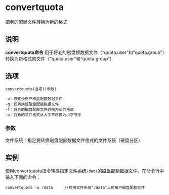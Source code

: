 convertquota
===

把老的配额文件转换为新的格式

## 说明

**convertquota命令** 用于将老的磁盘额数据文件（“quota.user”和“quota.group”）转换为新格式的文件（“quota.user”和“quota.group”）

## 选项

```
convertquota(选项)(参数)
```

  

```
-u：仅转换用户磁盘配额数据文件
-g：仅转换组磁盘配额数据文件
-f：将老的磁盘配额文件转换为新的格式
-e：将新的文件格式从大字节序换为小字节序
```

### 参数  

文件系统：指定要转换磁盘配额数据文件格式的文件系统（硬盘分区）

## 实例

使用convertquota指令转换指定文件系统`/data`的磁盘配额数据文件。在命令行中输入下面的命令：

```
convertquota -u /data     //转换文件系统"/data"上的用户磁盘配额文件
```


